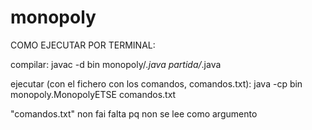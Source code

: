 # monopoly

COMO EJECUTAR POR TERMINAL:

compilar:
javac -d bin monopoly/*.java partida/*.java

ejecutar (con el fichero con los comandos, comandos.txt):
java -cp bin monopoly.MonopolyETSE comandos.txt

"comandos.txt" non fai falta pq non se lee como argumento
